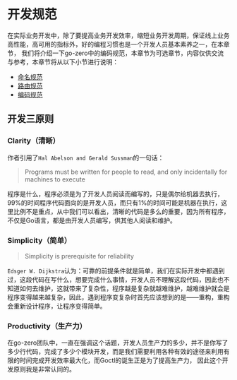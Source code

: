 # 开发规范
在实际业务开发中，除了要提高业务开发效率，缩短业务开发周期，保证线上业务高性能，高可用的指标外，好的编程习惯也是一个开发人员基本素养之一，在本章节，
我们将介绍一下go-zero中的编码规范，本章节为可选章节，内容仅供交流与参考，本章节将从以下小节进行说明：
* [命名规范](naming-spec.md)
* [路由规范](route-naming-spec.md)
* [编码规范](coding-spec.md)

## 开发三原则

### Clarity（清晰）
作者引用了`Hal Abelson and Gerald Sussman`的一句话：
> Programs must be written for people to read, and only incidentally for machines to execute

程序是什么，程序必须是为了开发人员阅读而编写的，只是偶尔给机器去执行，99%的时间程序代码面向的是开发人员，而只有1%的时间可能是机器在执行，这里比例不是重点，从中我们可以看出，清晰的代码是多么的重要，因为所有程序，不仅是Go语言，都是由开发人员编写，供其他人阅读和维护。


### Simplicity（简单）
> Simplicity is prerequisite for reliability

`Edsger W. Dijkstra`认为：可靠的前提条件就是简单，我们在实际开发中都遇到过，这段代码在写什么，想要完成什么事情，开发人员不理解这段代码，因此也不知道如何去维护，这就带来了复杂性，程序越是复杂就越难维护，越难维护就会是程序变得越来越复杂，因此，遇到程序变复杂时首先应该想到的是——重构，重构会重新设计程序，让程序变得简单。

### Productivity（生产力）
在go-zero团队中，一直在强调这个话题，开发人员生产力的多少，并不是你写了多少行代码，完成了多少个模块开发，而是我们需要利用各种有效的途径来利用有限的时间完成开发效率最大化，而Goctl的诞生正是为了提高生产力，
因此这个开发原则我是非常认同的。

